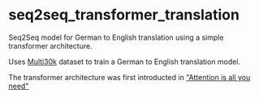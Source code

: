 # seq2seq_transformer_translation
Seq2Seq model for German to English translation using a simple transformer architecture. 

Uses [Multi30k](https://www.statmt.org/wmt16/multimodal-task.html#task1) dataset to train a German to English translation model. 

The transformer architecture was first introducted in ["Attention is all you need"](https://papers.nips.cc/paper/2017/file/3f5ee243547dee91fbd053c1c4a845aa-Paper.pdf)


